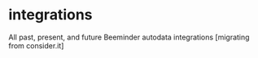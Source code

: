 # integrations
All past, present, and future Beeminder autodata integrations [migrating from consider.it]
